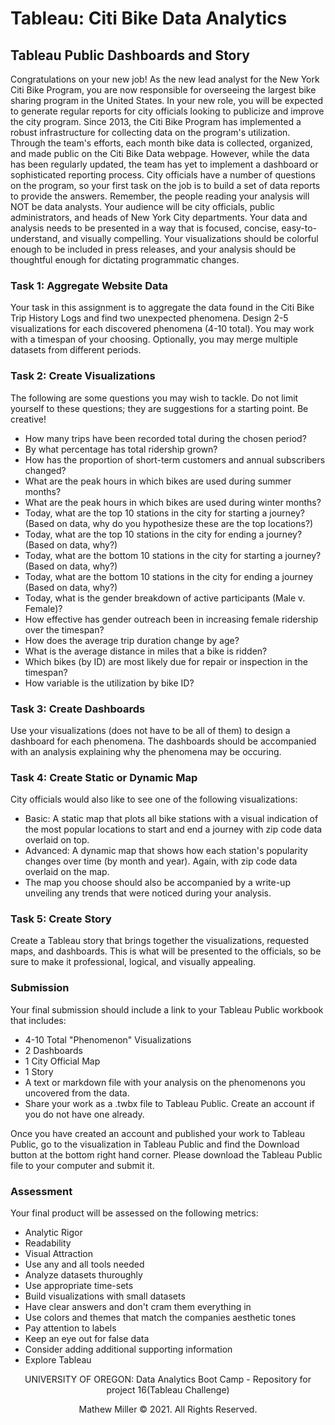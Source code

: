 # Tableau: Citi Bike Data Analytics

## Tableau Public Dashboards and Story

Congratulations on your new job! As the new lead analyst for the New York Citi Bike Program, you are now responsible for overseeing the largest bike sharing program in the United States. In your new role, you will be expected to generate regular reports for city officials looking to publicize and improve the city program.
Since 2013, the Citi Bike Program has implemented a robust infrastructure for collecting data on the program's utilization. Through the team's efforts, each month bike data is collected, organized, and made public on the Citi Bike Data webpage.
However, while the data has been regularly updated, the team has yet to implement a dashboard or sophisticated reporting process. City officials have a number of questions on the program, so your first task on the job is to build a set of data reports to provide the answers.
Remember, the people reading your analysis will NOT be data analysts. Your audience will be city officials, public administrators, and heads of New York City departments. Your data and analysis needs to be presented in a way that is focused, concise, easy-to-understand, and visually compelling. Your visualizations should be colorful enough to be included in press releases, and your analysis should be thoughtful enough for dictating programmatic changes.

### Task 1: Aggregate Website Data
Your task in this assignment is to aggregate the data found in the Citi Bike Trip History Logs and find two unexpected phenomena.
Design 2-5 visualizations for each discovered phenomena (4-10 total). You may work with a timespan of your choosing. Optionally, you may merge multiple datasets from different periods.

### Task 2: Create Visualizations
The following are some questions you may wish to tackle. Do not limit yourself to these questions; they are suggestions for a starting point. Be creative!
* How many trips have been recorded total during the chosen period?
* By what percentage has total ridership grown?
* How has the proportion of short-term customers and annual subscribers changed?
* What are the peak hours in which bikes are used during summer months?
* What are the peak hours in which bikes are used during winter months?
* Today, what are the top 10 stations in the city for starting a journey? (Based on data, why do you hypothesize these are the top locations?)
* Today, what are the top 10 stations in the city for ending a journey? (Based on data, why?)
* Today, what are the bottom 10 stations in the city for starting a journey? (Based on data, why?)
* Today, what are the bottom 10 stations in the city for ending a journey (Based on data, why?)
* Today, what is the gender breakdown of active participants (Male v. Female)?
* How effective has gender outreach been in increasing female ridership over the timespan?
* How does the average trip duration change by age?
* What is the average distance in miles that a bike is ridden?
* Which bikes (by ID) are most likely due for repair or inspection in the timespan?
* How variable is the utilization by bike ID?



### Task 3: Create Dashboards
Use your visualizations (does not have to be all of them) to design a dashboard for each phenomena. The dashboards should be accompanied with an analysis explaining why the phenomena may be occuring.

### Task 4: Create Static or Dynamic Map
City officials would also like to see one of the following visualizations:
* Basic: A static map that plots all bike stations with a visual indication of the most popular locations to start and end a journey with zip code data overlaid on top.
* Advanced: A dynamic map that shows how each station's popularity changes over time (by month and year). Again, with zip code data overlaid on the map.
* The map you choose should also be accompanied by a write-up unveiling any trends that were noticed during your analysis.

### Task 5: Create Story
Create a Tableau story that brings together the visualizations, requested maps, and dashboards.
This is what will be presented to the officials, so be sure to make it professional, logical, and visually appealing.

### Submission
Your final submission should include a link to your Tableau Public workbook that includes:

* 4-10 Total "Phenomenon" Visualizations
* 2 Dashboards
* 1 City Official Map
* 1 Story
* A text or markdown file with your analysis on the phenomenons you uncovered from the data.
* Share your work as a .twbx file to Tableau Public. Create an account if you do not have one already.

Once you have created an account and published your work to Tableau Public, go to the visualization in Tableau Public and find the Download button at the bottom right hand corner. Please download the Tableau Public file to your computer and submit it.

### Assessment
Your final product will be assessed on the following metrics:
* Analytic Rigor
* Readability
* Visual Attraction
* Use any and all tools needed
* Analyze datasets thuroughly
* Use appropriate time-sets
* Build visualizations with small datasets
* Have clear answers and don't cram them everything in
* Use colors and themes that match the companies aesthetic tones
* Pay attention to labels
* Keep an eye out for false data
* Consider adding additional supporting information
* Explore Tableau

<p align="center">
UNIVERSITY OF OREGON: Data Analytics Boot Camp - Repository for project 16(Tableau Challenge)
</p>
<p align="center">
Mathew Miller © 2021. All Rights Reserved.
</p>